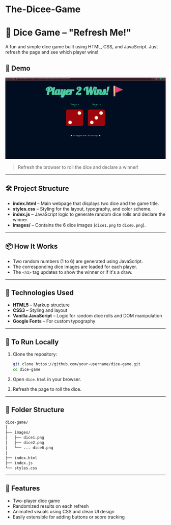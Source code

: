 # The-Dicee-Game


# 🎲 Dice Game – "Refresh Me!"

A fun and simple dice game built using HTML, CSS, and JavaScript. Just refresh the page and see which player wins!

## 🚀 Demo

![Dice Game Screenshot](images/Demo.png)

> Refresh the browser to roll the dice and declare a winner!

---

## 🛠️ Project Structure

* **index.html** – Main webpage that displays two dice and the game title.
* **styles.css** – Styling for the layout, typography, and color scheme.
* **index.js** – JavaScript logic to generate random dice rolls and declare the winner.
* **images/** – Contains the 6 dice images (`dice1.png` to `dice6.png`).

---

## 📦 How It Works

* Two random numbers (1 to 6) are generated using JavaScript.
* The corresponding dice images are loaded for each player.
* The `<h1>` tag updates to show the winner or if it's a draw.

---

## 🧰 Technologies Used

* **HTML5** – Markup structure
* **CSS3** – Styling and layout
* **Vanilla JavaScript** – Logic for random dice rolls and DOM manipulation
* **Google Fonts** – For custom typography

---

## 🔄 To Run Locally

1. Clone the repository:

   ```bash
   git clone https://github.com/your-username/dice-game.git
   cd dice-game
   ```
2. Open `dice.html` in your browser.
3. Refresh the page to roll the dice.

---

## 📁 Folder Structure

```
dice-game/
│
├── images/
│   ├── dice1.png
│   ├── dice2.png
│   └── ... dice6.png
│
├── index.html
├── index.js
└── styles.css
```

---

## 📌 Features

* Two-player dice game
* Randomized results on each refresh
* Animated visuals using CSS and clean UI design
* Easily extensible for adding buttons or score tracking
